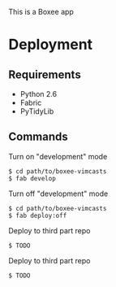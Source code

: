 This is a Boxee app

# Deployment

## Requirements

- Python 2.6
- Fabric
- PyTidyLib

## Commands

Turn on "development" mode

    $ cd path/to/boxee-vimcasts
    $ fab develop

Turn off "development" mode

    $ cd path/to/boxee-vimcasts
    $ fab deploy:off

Deploy to third part repo

    $ TODO

Deploy to third part repo

    $ TODO
